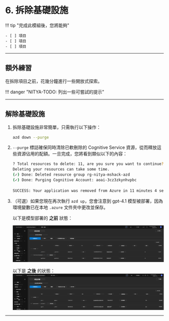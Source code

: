 <!--
CO_OP_TRANSLATOR_METADATA:
{
  "original_hash": "6539a34c770f3ceff282370d72ee74dc",
  "translation_date": "2025-09-24T09:10:26+00:00",
  "source_file": "workshop/docs/instructions/6-Teardown-Infrastructure.md",
  "language_code": "hk"
}
-->
# 6. 拆除基礎設施

!!! tip "完成此模組後，您將能夠"

    - [ ] 項目
    - [ ] 項目
    - [ ] 項目

---

## 額外練習

在拆除項目之前，花幾分鐘進行一些開放式探索。

!!! danger "NITYA-TODO: 列出一些可嘗試的提示"

---

## 解除基礎設施

1. 拆除基礎設施非常簡單，只需執行以下操作：
      
      ```bash title="" linenums="0"
      azd down --purge
      ```

1. `--purge` 標誌確保同時清除已軟刪除的 Cognitive Service 資源，從而釋放這些資源佔用的配額。一旦完成，您將看到類似以下的內容：
      
      ```bash title="" linenums="0"
      ? Total resources to delete: 11, are you sure you want to continue? Yes
      Deleting your resources can take some time.
      (✓) Done: Deleted resource group rg-nitya-mshack-azd
      (✓) Done: Purging Cognitive Account: aoai-3cz3zkynhvpbc

      SUCCESS: Your application was removed from Azure in 11 minutes 4 seconds.
      ```

1. （可選）如果您現在再次執行 `azd up`，您會注意到 gpt-4.1 模型被部署，因為環境變數已在本地 `.azure` 文件夾中更改並保存。

      以下是模型部署的 **之前** 狀態：

      ![初始](../../../../../translated_images/14-deploy-initial.30e4cf1c29b587bc86efd11a0dd0b6ee6bec92ae4425860272179121951bd917.hk.png)

      以下是 **之後** 的狀態：
      ![新部署](../../../../../translated_images/14-deploy-new.f7f3c355a3cf7299572bca5941cfeec14090237cd3d20310e347f27564089379.hk.png)

---

